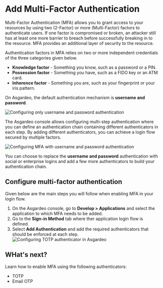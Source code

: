 # Add Multi-Factor Authentication

Multi-Factor Authentication (MFA) allows you to grant access to your resources by using two (2-Factor) or more (Multi-Factor) factors to authenticate users. If one factor is compromised or broken, an attacker still has at least one more barrier to breach before successfully breaking in to the resource. MFA provides an additional layer of security to the resource.

Authentication factors in MFA relies on two or more independent credentials of the three categories given below.

- **Knowledge factor**  - Something you know, such as a password or a PIN.
- **Possession factor** - Something you have, such as a FIDO key or an ATM card.
- **Inherence factor**  - Something you are, such as your fingerprint or your iris pattern.

On Asgardeo, the default authentication mechanism is **username and password**. 

<img class="borderless-img" :src="$withBase('/assets/img/guides/mfa/one-factor-auth.png')" alt="Configuring only username and password authentication">

The Asgardeo console allows configuring multi-step authentication where you can define an authentication chain containing different authenticators in each step. By adding different authenticators, you can achieve a login flow secured by multiple factors. 

<img class="borderless-img" :src="$withBase('/assets/img/guides/mfa/mfa-config.png')" alt="Configuring MFA with username and password authentication">
 
You can choose to replace the **username and password** authentication with social or enterprise logins and add a few more authenticators to build your authentication chain.

## Configure multi-factor authentication

Given below are the main steps you will follow when enabling MFA in your login flow.

1. On the Asgardeo console, go to **Develop > Applications** and select the application to which MFA needs to be added.
2. Go to the **Sign-in Method** tab where ther application login flow is defined.
3. Select **Add Authentication** and add the required authenticators that should be enforced at each step.
    <img :src="$withBase('/assets/img/guides/mfa/totp/add-totp-authenticator.png')" alt="Configuring TOTP authenticator in Asgardeo">

## WHat's next?

Learn how to enable MFA using the following authenticators:

- <a :href="$withBase('/guides/authentication/mfa/add-totp-login/')">TOTP</a>
- <a :href="$withBase('/guides/authentication/mfa/add-emailotp-login/')">Email OTP</a>
